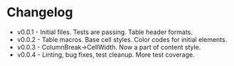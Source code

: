 # Changelog

* v0.0.1 - Initial files. Tests are passing. Table header formats.
* v0.0.2 - Table macros. Base cell styles. Color codes for initial elements.
* v0.0.3 - ColumnBreak->CellWidth. Now a part of content style.
* v0.0.4 - Linting, bug fixes, test cleanup. More test coverage.

